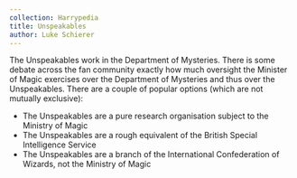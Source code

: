 ```yaml
---
collection: Harrypedia
title: Unspeakables
author: Luke Schierer
---
```


The Unspeakables work in the Department of Mysteries. There is some debate across the fan community exactly how much oversight the Minister of Magic exercises over the Department of Mysteries and thus over the Unspeakables. There are a couple of popular options (which are not mutually exclusive):

- The Unspeakables are a pure research organisation subject to the Ministry of Magic
- The Unspeakables are a rough equivalent of the British Special Intelligence Service
- The Unspeakables are a branch of the International Confederation of Wizards, not the Ministry of Magic
